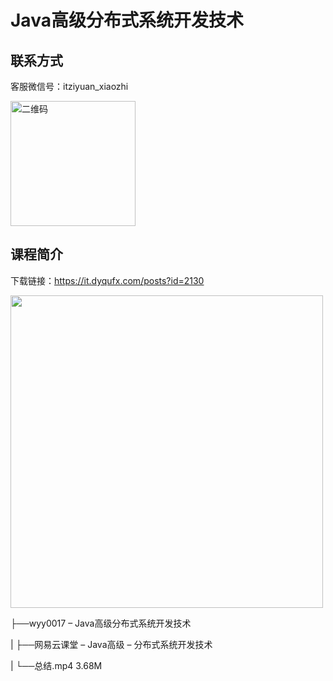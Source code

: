 # Java高级分布式系统开发技术

## 联系方式

客服微信号：itziyuan_xiaozhi

<img src="https://ziyuanyun.oss-cn-guangzhou.aliyuncs.com/common/20240614073449/666b82192834a.jpg" width="200" height="200" alt="二维码">

## 课程简介

下载链接：https://it.dyqufx.com/posts?id=2130

<img src="https://ziyuanyun.oss-cn-guangzhou.aliyuncs.com/yun/20240515183656/66449048183ab.jpg" width="500" alt="">

  ├──wyy0017 &#8211; Java高级分布式系统开发技术

 | ├──网易云课堂 &#8211; Java高级 &#8211; 分布式系统开发技术

 | └──总结.mp4 3.68M

  